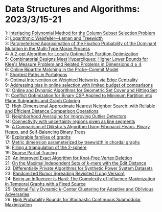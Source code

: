 # Data Structures and Algorithms: 2023/3/15-21  
1: [Interlacing Polynomial Method for the Column Subset Selection Problem](https://doi.org/10.48550/arXiv.2303.07984)  
2: [Logarithmic Weisfeiler--Leman and Treewidth](https://doi.org/10.48550/arXiv.2303.07985)  
3: [Parameterised Approximation of the Fixation Probability of the Dominant  Mutation in the Multi-Type Moran Process](https://doi.org/10.48550/arXiv.2303.08118)  
4: [A 2-opt Algorithm for Locally Optimal Set Partition Optimization](https://doi.org/10.48550/arXiv.2303.08219)  
5: [Combinatorial Designs Meet Hypercliques: Higher Lower Bounds for Klee's  Measure Problem and Related Problems in Dimensions $d\ge 4$](https://doi.org/10.48550/arXiv.2303.08612)  
6: [Online Bipartite Matching in the Probe-Commit Model](https://doi.org/10.48550/arXiv.2303.08908)  
7: [Shortest Paths in Portalgons](https://doi.org/10.48550/arXiv.2303.08937)  
8: [Optimal Intervention on Weighted Networks via Edge Centrality](https://doi.org/10.48550/arXiv.2303.09086)  
9: [Addressing bias in online selection with limited budget of comparisons](https://doi.org/10.48550/arXiv.2303.09205)  
10: [Online and Dynamic Algorithms for Geometric Set Cover and Hitting Set](https://doi.org/10.48550/arXiv.2303.09524)  
11: [Conflict Optimization for Binary CSP Applied to Minimum Partition into  Plane Subgraphs and Graph Coloring](https://doi.org/10.48550/arXiv.2303.09632)  
12: [High-Dimensional Approximate Nearest Neighbor Search: with Reliable and  Efficient Distance Comparison Operations](https://doi.org/10.48550/arXiv.2303.09855)  
13: [Neighborhood Averaging for Improving Outlier Detectors](https://doi.org/10.48550/arXiv.2303.09972)  
14: [Connectivity with uncertainty regions given as line segments](https://doi.org/10.48550/arXiv.2303.10028)  
15: [A Comparison of Dijkstra's Algorithm Using Fibonacci Heaps, Binary  Heaps, and Self-Balancing Binary Trees](https://doi.org/10.48550/arXiv.2303.10034)  
16: [Explorable families of graphs](https://doi.org/10.48550/arXiv.2303.10394)  
17: [Metric dimension parameterized by treewidth in chordal graphs](https://doi.org/10.48550/arXiv.2303.10646)  
18: [Filling a triangulation of the 2-sphere](https://doi.org/10.48550/arXiv.2303.10773)  
19: [Sparse Partial-Tracing](https://doi.org/10.48550/arXiv.2303.10784)  
20: [An Improved Exact Algorithm for Knot-Free Vertex Deletion](https://doi.org/10.48550/arXiv.2303.10866)  
21: [On the Maximal Independent Sets of $k$-mers with the Edit Distance](https://doi.org/10.48550/arXiv.2303.10926)  
22: [Differentially Private Algorithms for Synthetic Power System Datasets](https://doi.org/10.48550/arXiv.2303.11079)  
23: [Randomized Rumor Spreading Revisited (Long Version)](https://doi.org/10.48550/arXiv.2303.11150)  
24: [Being an Influencer is Hard: The Complexity of Influence Maximization in  Temporal Graphs with a Fixed Source](https://doi.org/10.48550/arXiv.2303.11703)  
25: [Optimal Fully Dynamic $k$-Center Clustering for Adaptive and Oblivious  Adversaries](https://doi.org/10.48550/arXiv.2303.11843)  
26: [High Probability Bounds for Stochastic Continuous Submodular  Maximization](https://doi.org/10.48550/arXiv.2303.11937)  